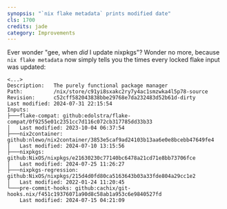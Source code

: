 ```yaml
---
synopsis: "`nix flake metadata` prints modified date"
cls: 1700
credits: jade
category: Improvements
---
```


Ever wonder "gee, when *did* I update nixpkgs"?
Wonder no more, because `nix flake metadata` now simply tells you the times every locked flake input was updated:

```
<...>
Description:   The purely functional package manager
Path:          /nix/store/c91yi8sxakc2ry7y4ac1smzwka4l5p78-source
Revision:      c52cff582043838bbe29768e7da232483d52b61d-dirty
Last modified: 2024-07-31 22:15:54
Inputs:
├───flake-compat: github:edolstra/flake-compat/0f9255e01c2351cc7d116c072cb317785dd33b33
│   Last modified: 2023-10-04 06:37:54
├───nix2container: github:nlewo/nix2container/3853e5caf9ad24103b13aa6e0e8bcebb47649fe4
│   Last modified: 2024-07-10 13:15:56
├───nixpkgs: github:NixOS/nixpkgs/e21630230c77140bc6478a21cd71e8bb73706fce
│   Last modified: 2024-07-25 11:26:27
├───nixpkgs-regression: github:NixOS/nixpkgs/215d4d0fd80ca5163643b03a33fde804a29cc1e2
│   Last modified: 2022-01-24 11:20:45
└───pre-commit-hooks: github:cachix/git-hooks.nix/f451c19376071a90d8c58ab1a953c6e9840527fd
    Last modified: 2024-07-15 04:21:09
```
